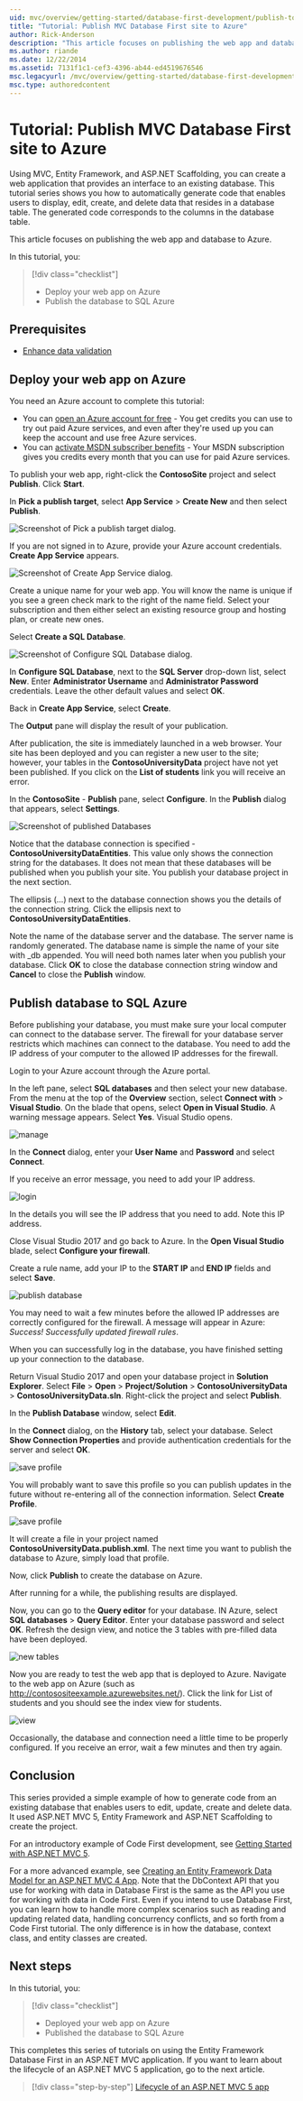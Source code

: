 ```yaml
---
uid: mvc/overview/getting-started/database-first-development/publish-to-azure
title: "Tutorial: Publish MVC Database First site to Azure"
author: Rick-Anderson
description: "This article focuses on publishing the web app and database to Azure."
ms.author: riande
ms.date: 12/22/2014
ms.assetid: 7131f1c1-cef3-4396-ab44-ed4519676546
msc.legacyurl: /mvc/overview/getting-started/database-first-development/publish-to-azure
msc.type: authoredcontent
---
```


# Tutorial: Publish MVC Database First site to Azure

Using MVC, Entity Framework, and ASP.NET Scaffolding, you can create a web application that provides an interface to an existing database. This tutorial series shows you how to automatically generate code that enables users to display, edit, create, and delete data that resides in a database table. The generated code corresponds to the columns in the database table.

This article focuses on publishing the web app and database to Azure.

In this tutorial, you:

> [!div class="checklist"]
> * Deploy your web app on Azure
> * Publish the database to SQL Azure

## Prerequisites

* [Enhance data validation](enhancing-data-validation.md)

## Deploy your web app on Azure

You need an Azure account to complete this tutorial:

- You can [open an Azure account for free](https://azure.microsoft.com/pricing/free-trial/?WT.mc_id=A261C142F) - You get credits you can use to try out paid Azure services, and even after they're used up you can keep the account and use free Azure services.
- You can [activate MSDN subscriber benefits](https://azure.microsoft.com/pricing/member-offers/msdn-benefits-details/?WT.mc_id=A261C142F) - Your MSDN subscription gives you credits every month that you can use for paid Azure services.

To publish your web app, right-click the **ContosoSite** project and select **Publish**. Click **Start**.

In **Pick a publish target**, select **App Service** > **Create New** and then select **Publish**.

![Screenshot of Pick a publish target dialog.](publish-to-azure/_static/image2.png)

If you are not signed in to Azure, provide your Azure account credentials. **Create App Service** appears.

![Screenshot of Create App Service dialog.](publish-to-azure/_static/image3.png)

Create a unique name for your web app. You will know the name is unique if you see a green check mark to the right of the name field. Select your subscription and then either select an existing resource group and hosting plan, or create new ones.

Select **Create a SQL Database**.

![Screenshot of Configure SQL Database dialog.](publish-to-azure/_static/image4.png)

In **Configure SQL Database**, next to the **SQL Server** drop-down list, select **New**. Enter **Administrator Username** and **Administrator Password** credentials. Leave the other default values and select **OK**.

Back in **Create App Service**, select **Create**.

The **Output** pane will display the result of your publication.

After publication, the site is immediately launched in a web browser. Your site has been deployed and you can register a new user to the site; however, your tables in the **ContosoUniversityData** project have not yet been published. If you click on the **List of students** link you will receive an error.

In the **ContosoSite** - **Publish** pane, select **Configure**. In the **Publish** dialog that appears, select **Settings**.

![Screenshot of published Databases](publish-to-azure/_static/image5.png)

Notice that the database connection is specified - **ContosoUniversityDataEntities**. This value only shows the connection string for the databases. It does not mean that these databases will be published when you publish your site. You publish your database project in the next section.

The ellipsis (...) next to the database connection shows you the details of the connection string. Click the ellipsis next to **ContosoUniversityDataEntities**.

Note the name of the database server and the database. The server name is randomly generated. The database name is simple the name of your site with _db appended. You will need both names later when you publish your database.
Click **OK** to close the database connection string window and **Cancel** to close the **Publish** window.

## Publish database to SQL Azure

Before publishing your database, you must make sure your local computer can connect to the database server. The firewall for your database server restricts which machines can connect to the database. You need to add the IP address of your computer to the allowed IP addresses for the firewall.

Login to your Azure account through the Azure portal.

In the left pane, select **SQL databases** and then select your new database. From the menu at the top of the **Overview** section, select **Connect with** > **Visual Studio**. On the blade that opens, select **Open in Visual Studio**. A warning message appears. Select **Yes**. Visual Studio opens.

![manage](publish-to-azure/_static/image10.png)

In the **Connect** dialog, enter your **User Name** and **Password** and select **Connect**.

If you receive an error message, you need to add your IP address.

![login](publish-to-azure/_static/image12.png)

In the details you will see the IP address that you need to add. Note this IP address.

Close Visual Studio 2017 and go back to Azure. In the **Open Visual Studio** blade, select **Configure your firewall**.

Create a rule name, add your IP to the **START IP** and **END IP** fields and select **Save**.

![publish database](publish-to-azure/_static/image13.png)

You may need to wait a few minutes before the allowed IP addresses are correctly configured for the firewall. A message will appear in Azure: *Success! Successfully updated firewall rules*.

When you can successfully log in the database, you have finished setting up your connection to the database.

Return Visual Studio 2017 and open your database project in **Solution Explorer**. Select **File** > **Open** > **Project/Solution** > **ContosoUniversityData** > **ContosoUniversityData.sln**.  Right-click the project and select **Publish**.

In the **Publish Database** window, select **Edit**.

In the **Connect** dialog, on the **History** tab, select your database. Select **Show Connection Properties** and provide authentication credentials for the server and select **OK**.

![save profile](publish-to-azure/_static/image18.png)

You will probably want to save this profile so you can publish updates in the future without re-entering all of the connection information. Select **Create Profile**.

![save profile](publish-to-azure/_static/image19.png)

It will create a file in your project named **ContosoUniversityData.publish.xml**. The next time you want to publish the database to Azure, simply load that profile.

Now, click **Publish** to create the database on Azure.

After running for a while, the publishing results are displayed.

Now, you can go to the **Query editor** for your database. IN Azure, select **SQL databases** > **Query Editor**. Enter your database password and select **OK**.  Refresh the design view, and notice the 3 tables with pre-filled data have been deployed.

![new tables](publish-to-azure/_static/image22.png)

Now you are ready to test the web app that is deployed to Azure. Navigate to the web app on Azure (such as http://contosositeexample.azurewebsites.net/). Click the link for List of students and you should see the index view for students.

![view](publish-to-azure/_static/image23.png)

Occasionally, the database and connection need a little time to be properly configured. If you receive an error, wait a few minutes and then try again.

## Conclusion

This series provided a simple example of how to generate code from an existing database that enables users to edit, update, create and delete data. It used ASP.NET MVC 5, Entity Framework and ASP.NET Scaffolding to create the project.

For an introductory example of Code First development, see [Getting Started with ASP.NET MVC 5](../introduction/getting-started.md).

For a more advanced example, see [Creating an Entity Framework Data Model for an ASP.NET MVC 4 App](../getting-started-with-ef-using-mvc/creating-an-entity-framework-data-model-for-an-asp-net-mvc-application.md). Note that the DbContext API that you use for working with data in Database First is the same as the API you use for working with data in Code First. Even if you intend to use Database First, you can learn how to handle more complex scenarios such as reading and updating related data, handling concurrency conflicts, and so forth from a Code First tutorial. The only difference is in how the database, context class, and entity classes are created.

## Next steps

In this tutorial, you:

> [!div class="checklist"]
> * Deployed your web app on Azure
> * Published the database to SQL Azure

This completes this series of tutorials on using the Entity Framework Database First in an ASP.NET MVC application. If you want to learn about the lifecycle of an ASP.NET MVC 5 application, go to the next article.

> [!div class="step-by-step"]
> [Lifecycle of an ASP.NET MVC 5 app](lifecycle-of-an-aspnet-mvc-5-application.md)
